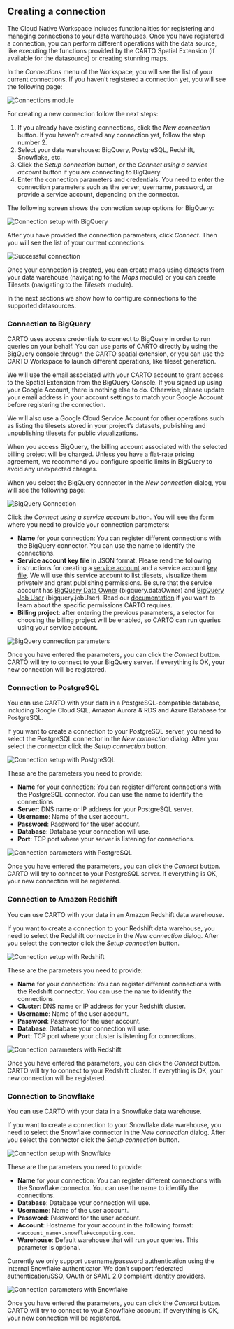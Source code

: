 ## Creating a connection

The Cloud Native Workspace includes functionalities for registering and managing connections to your data warehouses. Once you have registered a connection, you can perform different operations with the data source, like executing the functions provided by the CARTO Spatial Extension (if available for the datasource) or creating stunning maps.

In the *Connections* menu of the Workspace, you will see the list of your current connections. If you haven’t registered a connection yet, you will see the following page:

![Connections module](/img/cloud-native-workspace/guides/connections/connections_module.png)

For creating a new connection follow the next steps:

1. If you already have existing connections, click the *New connection* button. If you haven't created any connection yet, follow the step number 2.
2. Select your data warehouse: BigQuery, PostgreSQL, Redshift, Snowflake, etc.
3. Click the *Setup connection* button, or the *Connect using a service account* button if you are connecting to BigQuery.
4. Enter the connection parameters and credentials. You need to enter the connection parameters such as the server, username, password, or provide a service account, depending on the connector.

The following screen shows the connection setup options for BigQuery:

![Connection setup with BigQuery](/img/cloud-native-workspace/guides/connections/connections_bigquery_parameters.png)

After you have provided the connection parameters, click *Connect*. Then you will see the list of your current connections:

![Successful connection](/img/cloud-native-workspace/guides/connections/connections_successful.png)

Once your connection is created, you can create maps using datasets from your data warehouse (navigating to the *Maps* module) or you can create Tilesets (navigating to the *Tilesets* module).

In the next sections we show how to configure connections to the supported datasources.

### Connection to BigQuery

CARTO uses access credentials to connect to BigQuery in order to run queries on your behalf.
You can use parts of CARTO directly by using the BigQuery console through the CARTO spatial extension, or you can use the CARTO Workspace to launch different operations, like tileset generation.

We will use the email associated with your CARTO account to grant access to the Spatial Extension from the BigQuery Console. If you signed up using your Google Account, there is nothing else to do. Otherwise, please update your email address in your account settings to match your Google Account before registering the connection.

We will also use a Google Cloud Service Account for other operations such as listing the tilesets stored in your project’s datasets, publishing and unpublishing tilesets for public visualizations.

When you access BigQuery, the billing account associated with the selected billing project will be charged. Unless you have a flat-rate pricing agreement, we recommend you configure specific limits in BigQuery to avoid any unexpected charges.

When you select the BigQuery connector in the *New connection* dialog, you will see the following page:

![BigQuery Connection](/img/cloud-native-workspace/guides/connections/connections_bigquery_first.png)

Click the *Connect using a service account* button. You will see the form where you need to provide your connection parameters:

- **Name** for your connection: You can register different connections with the BigQuery connector. You can use the name to identify the connections.
- **Service account key file** in JSON format. Please read the following instructions for creating a <a href="https://cloud.google.com/iam/docs/creating-managing-service-accounts" target="_blank">service account</a> and a service account <a href="https://cloud.google.com/iam/docs/creating-managing-service-account-keys" target="_blank">key file</a>. We will use this service account to list tilesets, visualize them privately and grant publishing permissions. Be sure that the service account has <a href="https://cloud.google.com/iam/docs/understanding-roles#bigquery-roles" target="_blank">BigQuery Data Owner</a> (bigquery.dataOwner) and <a href="https://cloud.google.com/iam/docs/understanding-roles#bigquery-roles" target="_blank">BigQuery Job User</a> (bigquery.jobUser). Read our <a href="https://docs.carto.com/spatial-extension-bq/overview/getting-started/" target="_blank">documentation</a> if you want to learn about the specific permissions CARTO requires.
- **Billing project**: after entering the previous parameters, a selector for choosing the billing project will be enabled, so CARTO can run queries using your service account.

![BigQuery connection parameters](/img/cloud-native-workspace/guides/connections/connections_bigquery_parameters.png)

Once you have entered the parameters, you can click the *Connect* button. CARTO will try to connect to your BigQuery server. If everything is OK, your new connection will be registered.

### Connection to PostgreSQL

You can use CARTO with your data in a PostgreSQL-compatible database, including Google Cloud SQL, Amazon Aurora & RDS and Azure Database for PostgreSQL.

If you want to create a connection to your PostgreSQL server, you need to select the PostgreSQL connector in the *New connection* dialog. After you select the connector click the *Setup connection* button.

![Connection setup with PostgreSQL](/img/cloud-native-workspace/guides/connections/connections_postgres_first.png)

These are the parameters you need to provide:

- **Name** for your connection: You can register different connections with the PostgreSQL connector. You can use the name to identify the connections.
- **Server**: DNS name or IP address for your PostgreSQL server.
- **Username**: Name of the user account.
- **Password**: Password for the user account.
- **Database**: Database your connection will use.
- **Port**: TCP port where your server is listening for connections.

![Connection parameters with PostgreSQL](/img/cloud-native-workspace/guides/connections/connections_postgres_parameters.png)

Once you have entered the parameters, you can click the *Connect* button. CARTO will try to connect to your PostgreSQL server. If everything is OK, your new connection will be registered.

### Connection to Amazon Redshift

You can use CARTO with your data in an Amazon Redshift data warehouse.

If you want to create a connection to your Redshift data warehouse, you need to select the Redshift connector in the *New connection* dialog. After you select the connector click the *Setup connection* button.

![Connection setup with Redshift](/img/cloud-native-workspace/guides/connections/connections_redshift_first.png)

These are the parameters you need to provide:

- **Name** for your connection: You can register different connections with the Redshift connector. You can use the name to identify the connections.
- **Cluster**: DNS name or IP address for your Redshift cluster.
- **Username**: Name of the user account.
- **Password**: Password for the user account.
- **Database**: Database your connection will use.
- **Port**: TCP port where your cluster is listening for connections.

![Connection parameters with Redshift](/img/cloud-native-workspace/guides/connections/connections_redshift_parameters.png)

Once you have entered the parameters, you can click the *Connect* button. CARTO will try to connect to your Redshift cluster. If everything is OK, your new connection will be registered.

### Connection to Snowflake

You can use CARTO with your data in a Snowflake data warehouse.

If you want to create a connection to your Snowflake data warehouse, you need to select the Snowflake connector in the *New connection* dialog. After you select the connector click the *Setup connection* button.

![Connection setup with Snowflake](/img/cloud-native-workspace/guides/connections/connections_snowflake_first.png)

These are the parameters you need to provide:

- **Name** for your connection: You can register different connections with the Snowflake connector. You can use the name to identify the connections.
- **Database**: Database your connection will use.
- **Username**: Name of the user account.
- **Password**: Password for the user account.
- **Account**: Hostname for your account in the following format: `<account_name>.snowflakecomputing.com`.
- **Warehouse**: Default warehouse that will run your queries. This parameter is optional.

Currently we only support username/password authentication using the internal Snowflake authenticator. We don’t support federated authentication/SSO, OAuth or SAML 2.0 compliant identity providers.

![Connection parameters with Snowflake](/img/cloud-native-workspace/guides/connections/connections_snowflake_parameters.png)

Once you have entered the parameters, you can click the *Connect* button. CARTO will try to connect to your Snowflake account. If everything is OK, your new connection will be registered.